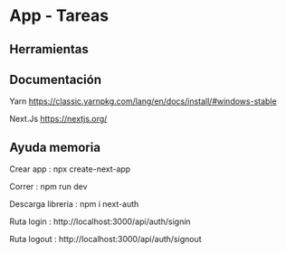 # App - Tareas

## Herramientas

## Documentación

Yarn https://classic.yarnpkg.com/lang/en/docs/install/#windows-stable

Next.Js https://nextjs.org/

## Ayuda memoria 

Crear app : npx create-next-app

Correr : npm run dev

Descarga libreria : npm i next-auth

Ruta login : http://localhost:3000/api/auth/signin

Ruta logout : http://localhost:3000/api/auth/signout